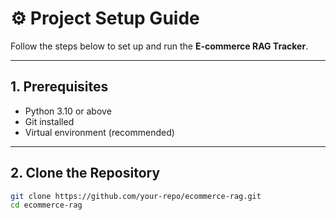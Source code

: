 # ⚙️ Project Setup Guide

Follow the steps below to set up and run the **E-commerce RAG Tracker**.

---

## 1. Prerequisites
- Python 3.10 or above  
- Git installed  
- Virtual environment (recommended)  

---

## 2. Clone the Repository
```bash
git clone https://github.com/your-repo/ecommerce-rag.git
cd ecommerce-rag


    

